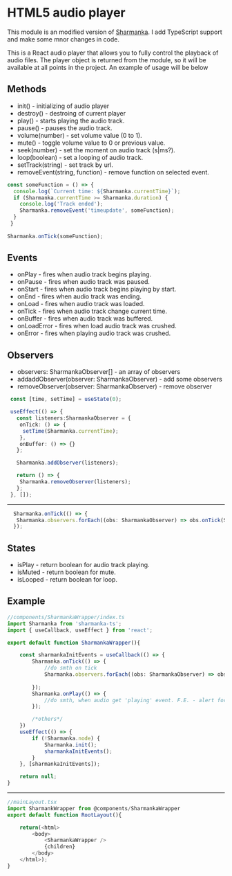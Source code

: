 # HTML5 audio player

This module is an modified version of [Sharmanka](https://www.npmjs.com/package/sharmanka?activeTab=readme).
I add TypeScript support and make some mnor changes in code.

This is a React audio player that allows you to fully control the playback of audio files.
The player object is returned from the module, so it will be available at all points in the project.
An example of usage will be below

## Methods

* init() - initializing of audio player
* destroy() - destroing of current player
* play() - starts playing the audio track.
* pause() - pauses the audio track.
* volume(number) - set volume value (0 to 1).
* mute() - toggle volume value to 0 or previous value.
* seek(number) - set the moment on audio track (s|ms?).
* loop(boolean) - set a looping of audio track.
* setTrack(string) - set track by url.
* removeEvent(string, function) - remove function on selected event.

```ts
const someFunction = () => {
  console.log(`Current time: ${Sharmanka.currentTime}`);
  if (Sharmanka.currentTime >= Sharmanka.duration) {
    console.log('Track ended');
    Sharmanka.removeEvent('timeupdate', someFunction);
  }
 }
 
Sharmanka.onTick(someFunction);
```

## Events

* onPlay - fires when audio track begins playing.
* onPause - fires when audio track was paused.
* onStart - fires when audio track begins playing by start.
* onEnd - fires when audio track was ending.
* onLoad - fires when audio track was loaded.
* onTick - fires when audio track change current time.
* onBuffer - fires when audio track was buffered.
* onLoadError - fires when load audio track was crushed.
* onError - fires when playing audio track was crushed.

## Observers

* observers: SharmankaObserver[] - an array of observers
* addaddObserver(observer: SharmankaObserver) - add some observers
* removeObserver(observer: SharmankaObserver) - remove observer

```ts
 const [time, setTime] = useState(0);

 useEffect(() => {
   const listeners:SharmankaObserver = {
    onTick: () => {
     setTime(Sharmanka.currentTime);
    },
    onBuffer: () => {}
   };

   Sharmanka.addObserver(listeners);

   return () => {
    Sharmanka.removeObserver(listeners);
   };
 }, []);

```

***

```ts
  Sharmanka.onTick(() => {
   Sharmanka.observers.forEach((obs: SharmankaObserver) => obs.onTick(Sharmanka.currentTime));
  });
```

## States  

* isPlay - return boolean for audio track playing.
* isMuted - return boolean for mute.
* isLooped - return boolean for loop.

## Example

```ts
//components/SharmankaWrapper/index.ts
import Sharmanka from 'sharmanka-ts';
import { useCallback, useEffect } from 'react';

export default function SharmankaWrapper(){

    const sharmankaInitEvents = useCallback(() => {
        Sharmanka.onTick(() => {
            //do smth on tick
            Sharmanka.observers.forEach((obs: SharmankaObserver) => obs.onTick(Sharmanka.currentTime));
  
        });
        Sharmanka.onPlay(() => {
            //do smth, when audio get 'playing' event. F.E. - alert for others browser tabs to stop playing
        });

        /*others*/
    })
    useEffect(() => {
        if (!Sharmanka.node) {
            Sharmanka.init();
            sharmankaInitEvents();
        }
    }, [sharmankaInitEvents]);

    return null;
}
```

***

```ts
//mainLayout.tsx
import SharmankWrapper from @components/SharmankaWrapper
export default function RootLayout(){

    return(<html>
        <body>
            <SharmankaWrapper />
            {children}
        </body>
    </html>);
}
```
